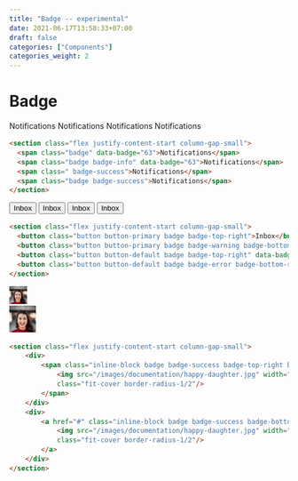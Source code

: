 ```yaml
---
title: "Badge -- experimental"
date: 2021-06-17T13:58:33+07:00
draft: false
categories: ["Components"]
categories_weight: 2
---
```


# Badge

<section class="flex justify-content-start column-gap-small">
    <span class="badge" data-badge="63">Notifications</span>
    <span class="badge badge-info" data-badge="63">Notifications</span>
    <span class="badge badge-success">Notifications</span>
    <span class="badge badge-success">Notifications</span>
</section>

```html
<section class="flex justify-content-start column-gap-small">
  <span class="badge" data-badge="63">Notifications</span>
  <span class="badge badge-info" data-badge="63">Notifications</span>
  <span class=" badge-success">Notifications</span>
  <span class="badge badge-success">Notifications</span>
</section>
```

<section class="flex justify-content-start column-gap-small">
    <button class="button button-primary badge badge-top-right">Inbox</button>
    <button class="button button-primary badge badge-warning badge-bottom-right">Inbox</button>
    <button class="button button-default badge badge-top-right" data-badge="5">Inbox</button>
    <button class="button button-default badge badge-error badge-bottom-right" data-badge="5">Inbox</button>
</section>

```html
<section class="flex justify-content-start column-gap-small">
  <button class="button button-primary badge badge-top-right">Inbox</button>
  <button class="button button-primary badge badge-warning badge-bottom-right">Inbox</button>
  <button class="button button-default badge badge-top-right" data-badge="5">Inbox</button>
  <button class="button button-default badge badge-error badge-bottom-right" data-badge="5">Inbox</button>
</section>
```

<section class="flex justify-content-start column-gap-small">
    <div>
        <span class="inline-block badge badge-success badge-top-right badge-for-border-radius-1/2">
            <img src="/images/documentation/happy-daughter.jpg" width="32" height="32"
            class="fit-cover border-radius-1/2"/>
        </span>
    </div>
    <div>
        <a href="#" class="inline-block badge badge-success badge-bottom-right badge-for-border-radius-1/2">
            <img src="/images/documentation/happy-daughter.jpg" width="48" height="48"
            class="fit-cover border-radius-1/2"/>
        </a>
    </div>
</section>

```html
<section class="flex justify-content-start column-gap-small">
    <div>
        <span class="inline-block badge badge-success badge-top-right badge-for-border-radius-1/2">
            <img src="/images/documentation/happy-daughter.jpg" width="32" height="32"
            class="fit-cover border-radius-1/2"/>
        </span>
    </div>
    <div>
        <a href="#" class="inline-block badge badge-success badge-bottom-right badge-for-border-radius-1/2">
            <img src="/images/documentation/happy-daughter.jpg" width="48" height="48"
            class="fit-cover border-radius-1/2"/>
        </a>
    </div>
</section>
```
